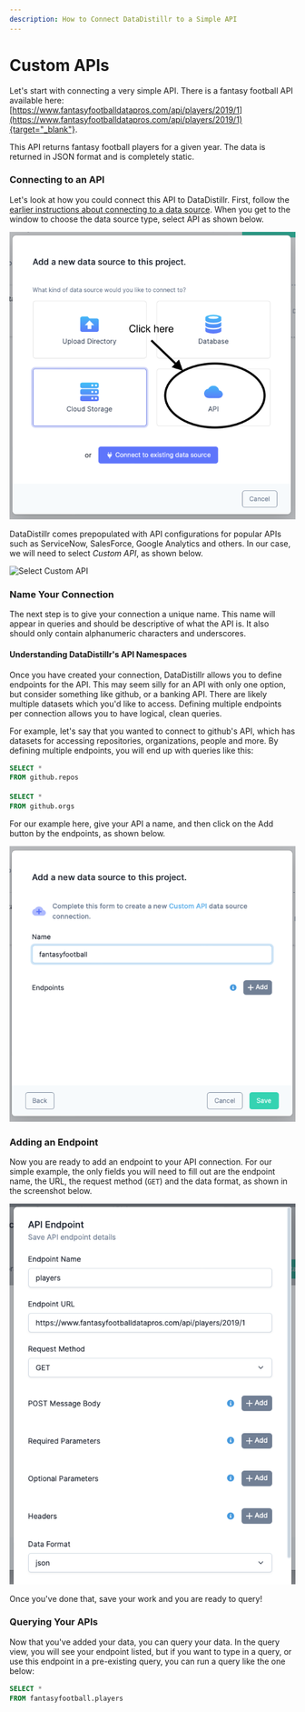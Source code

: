 ```yaml
---
description: How to Connect DataDistillr to a Simple API
---
```


# Custom APIs

Let's start with connecting a very simple API.  There is a fantasy football API available here: [https://www.fantasyfootballdatapros.com/api/players/2019/1](https://www.fantasyfootballdatapros.com/api/players/2019/1){target="_blank"}.

This API returns fantasy football players for a given year.  The data is returned in JSON format and is completely static.&#x20;  

### __Connecting to an API__

Let's look at how you could connect this API to DataDistillr.  First, follow the [earlier instructions about connecting to a data source](../../).  When you get to the window to choose the data source type, select API as shown below.&#x20;

![Select API from the available choices](../../img/api/add-new-data-source-api.png)

DataDistillr comes prepopulated with API configurations for popular APIs such as ServiceNow, SalesForce, Google Analytics and others.  In our case, we will need to select _Custom API_, as shown below.&#x20;

![Select Custom API](<../../../img/CustomAPI_v0.7.2.png>)

### __Name Your Connection__

The next step is to give your connection a unique name.  This name will appear in queries and should be descriptive of what the API is.  It also should only contain alphanumeric characters and underscores.

#### __Understanding DataDistillr's API Namespaces__

Once you have created your connection, DataDistillr allows you to define endpoints for the API.  This may seem silly for an API with only one option, but consider something like github, or a banking API.  There are likely multiple datasets which you'd like to access.  Defining multiple endpoints per connection allows you to have logical, clean queries.

For example, let's say that you wanted to connect to github's API, which has datasets for accessing repositories, organizations, people and more.  By defining multiple endpoints, you will end up with queries like this:

```sql
SELECT *
FROM github.repos

SELECT *
FROM github.orgs
```

For our example here, give your API a name, and then click on the Add button by the endpoints, as shown below.

![Add your API](<../../img/Screen Shot 2021-11-19 at 1.54.13 PM.png>)

### __Adding an Endpoint__

Now you are ready to add an endpoint to your API connection.  For our simple example, the only fields you will need to fill out are the endpoint name, the URL, the request method (`GET`) and the data format, as shown in the screenshot below.&#x20;

![Adding an Endpoint](<../../img/Screen Shot 2021-11-19 at 2.43.02 PM.png>)

Once you've done that, save your work and you are ready to query!

### __Querying Your APIs__

Now that you've added your data, you can query your data.  In the query view, you will see your endpoint listed, but if you want to type in a query, or use this endpoint in a pre-existing query, you can run a query like the one below:&#x20;

```sql
SELECT * 
FROM fantasyfootball.players
```
